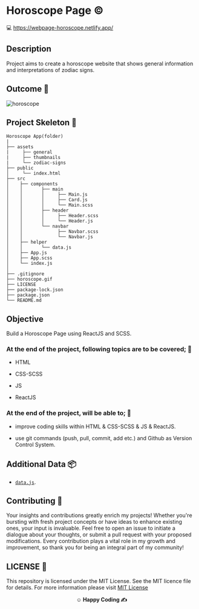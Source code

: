 # Horoscope Page ©️

💻 https://webpage-horoscope.netlify.app/

## Description

Project aims to create a horoscope website that shows general information and interpretations of zodiac signs.

## Outcome 🎦

![horoscope](https://github.com/omrfrkcpr/Horoscope_Page/assets/77440899/033e0034-a42e-4b52-993d-1cd661738eca)

## Project Skeleton 🩻

```
Horoscope App(folder)
|
├── assets
|     ├── general
|     ├── thumbnails
|     └── zodiac-signs
├── public
│     └── index.html
├── src
│    ├── components
│    │       ├── main
│    │       │     ├── Main.js
│    │       │     ├── Card.js
│    │       │     └── Main.scss
│    │       ├── header
│    │       │     ├── Header.scss
│    │       │     └── Header.js
│    │       └── navbar
│    │             ├── Navbar.scss
│    │             └── Navbar.js
│    ├── helper
│    │       └── data.js
│    ├── App.js
│    ├── App.scss
│    └── index.js
│
├── .gitignore
├── horoscope.gif
├── LICENSE
├── package-lock.json
├── package.json
└── README.md
```

## Objective

Build a Horoscope Page using ReactJS and SCSS.

### At the end of the project, following topics are to be covered; 🎯

- HTML

- CSS-SCSS

- JS

- ReactJS

### At the end of the project, will be able to; 💪

- improve coding skills within HTML & CSS-SCSS & JS & ReactJS.

- use git commands (push, pull, commit, add etc.) and Github as Version Control System.

## Additional Data 📦

- [`data.js`](./data.js).

## Contributing 🤝

Your insights and contributions greatly enrich my projects! Whether you're bursting with fresh project concepts or have ideas to enhance existing ones, your input is invaluable. Feel free to open an issue to initiate a dialogue about your thoughts, or submit a pull request with your proposed modifications. Every contribution plays a vital role in my growth and improvement, so thank you for being an integral part of my community!

## LICENSE 🪪

This repository is licensed under the MIT License. See the MIT licence file for details. For more information please visit [MIT License](https://tlo.mit.edu/understand-ip/exploring-mit-open-source-license-comprehensive-guide)

**<p align="center">&#9786; Happy Coding &#9997;</p>**
